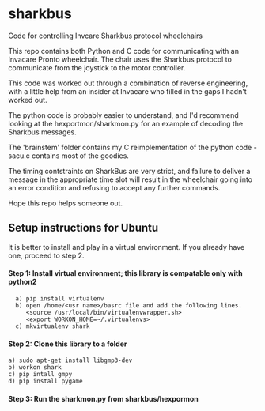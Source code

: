 # sharkbus
Code for controlling Invcare Sharkbus protocol wheelchairs

This repo contains both Python and C code for communicating with an Invacare Pronto wheelchair.
The chair uses the Sharkbus protocol to communicate from the joystick to the motor controller.

This code was worked out through a combination of reverse engineering, with a little help from 
an insider at Invacare who filled in the gaps I hadn't worked out.

The python code is probably easier to understand, and I'd recommend looking at the hexportmon/sharkmon.py for
an example of decoding the Sharkbus messages.

The 'brainstem' folder contains my C reimplementation of the python code - sacu.c contains most of the goodies.

The timing contstraints on SharkBus are very strict, and failure to deliver a message in the appropriate time
slot will result in the wheelchair going into an error condition and refusing to accept any further commands.

Hope this repo helps someone out.

## Setup instructions for Ubuntu

It is better to install and play in a virtual environment. If you already have one, proceed to step 2.

#### Step 1: Install virtual environment; this library is compatable only with python2

      a) pip install virtualenv
      b) open /home/<usr name>/basrc file and add the following lines.
         <source /usr/local/bin/virtualenvwrapper.sh>
         <export WORKON_HOME=~/.virtualenvs>
      c) mkvirtualenv shark

#### Step 2: Clone this library to a folder
    
    a) sudo apt-get install libgmp3-dev
    b) workon shark
    c) pip intall gmpy
    d) pip install pygame

#### Step 3: Run the sharkmon.py from sharkbus/hexpormon



